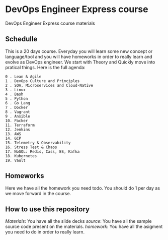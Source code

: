 # DevOps Engineer Express course

DevOps Engineer Express course materials

## Schedulle 

This is a 20 days course. Everyday you will learn some new concept or language/tool and you will have homeworks in order to really learn and evolve as DevOps engineer. We start with Theory and Quickly move into pratical things. Here is the full agenda:

```
0 . Lean & Agile
1 . DevOps Culture and Principles
2 . SOA, Microservices and Cloud-Native
3 . Linux
4 . Bash
5 . Python
6 . Go Lang
7 . Docker
8 . Vagrant
9 . Ansible
10. Packer
11. Terraform
12. Jenkins
13. AWS
14. GCP
15. Telemetry & Observability
16. Stress Test & Chaos
17. NoSQL: Redis, Cass, ES, Kafka
18. Kubernetes
19. Vault
```

## Homeworks

Here we have all the homework you need todo. You should do 1 per day as we move forward in the course.

## How to use this repository

*Materials*: You have all the slide decks
*source*: You have all the sample source code present on the materials.
*homework*: You have all the asigment you need to do in order to really learn.

